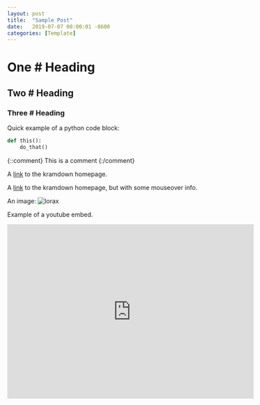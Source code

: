 ```yaml
---
layout: post
title:  "Sample Post"
date:   2019-07-07 00:00:01 -0600
categories: [Template]
---
```


# One # Heading
## Two # Heading
### Three # Heading

Quick example of a python code block:
~~~ python
def this():
    do_that()
~~~~

{::comment}
This is a comment
{:/comment}

A [link](http://kramdown.gettalong.org)
to the kramdown homepage.


A [link](http://kramdown.gettalong.org "Mouseover Information")
to the kramdown homepage, but with some mouseover info.

An image: ![lorax](/assets/lorax.jpg)

Example of a youtube embed.

<p align="center">
<iframe width="567" height="401" src="https://www.youtube.com/embed/AVS_Ql88Z1o" frameborder="0" allow="accelerometer; autoplay; encrypted-media; gyroscope; picture-in-picture" allowfullscreen></iframe>
</p>



